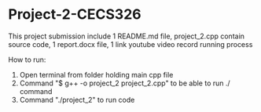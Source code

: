 # Project-2-CECS326

This project submission include 1 README.md file, project_2.cpp contain source code, 1 report.docx file, 1 link youtube video record running process 

How to run:
1. Open terminal from folder holding main cpp file
2. Command "$ g++ -o project_2 project_2.cpp" to be able to run ./ command
3. Command "./project_2" to run code

